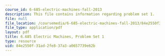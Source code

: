 ```yaml
---
course_id: 6-685-electric-machines-fall-2013
description: This file contains information regarding problem set 1.
file: null
file_location: /coursemedia/6-685-electric-machines-fall-2013/84e2550f31ad2fe837a3a0657739e62b_MIT6_685F13_ps01.pdf
file_type: application/pdf
layout: pdf
title: 6.685 Electric Machines, Problem Set 1
type: resource
uid: 84e2550f-31ad-2fe8-37a3-a0657739e62b
---
```

